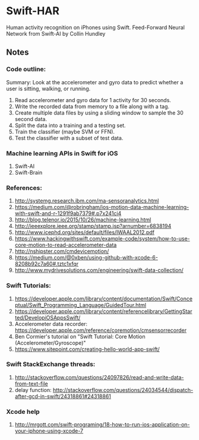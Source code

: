 # Swift-HAR

Human activity recognition on iPhones using Swift.
Feed-Forward Neural Network from Swift-AI by Collin Hundley

## Notes

### Code outline:
Summary: Look at the accelerometer and gyro data to predict whether a user is sitting, walking, or running.
1. Read accelerometer and gyro data for 1 activity for 30 seconds.
2. Write the recorded data from memory to a file along with a tag.
4. Create multiple data files by using a sliding window to sample the 30 second data.
2. Split the data into a training and a testing set. 
3. Train the classifier (maybe SVM or FFN).
4. Test the classifier with a subset of test data.

### Machine learning APIs in Swift for iOS
1. Swift-AI
2. Swift-Brain

### References:
1. http://systemg.research.ibm.com/ma-sensoranalytics.html
2. https://medium.com/@robringham/ios-motion-data-machine-learning-with-swift-and-r-1291f9ab7379#.p7x241ci4
3. http://blog.telenor.io/2015/10/26/machine-learning.html
4. http://ieeexplore.ieee.org/stamp/stamp.jsp?arnumber=6838194
5. http://www.icephd.org/sites/default/files/IWAAL2012.pdf
6. https://www.hackingwithswift.com/example-code/system/how-to-use-core-motion-to-read-accelerometer-data
7. http://nshipster.com/cmdevicemotion/
8. https://medium.com/@0xben/using-github-with-xcode-6-8208b92c7a60#.tztc1xfqr
9. http://www.mydrivesolutions.com/engineering/swift-data-collection/

### Swift Tutorials:
1. https://developer.apple.com/library/content/documentation/Swift/Conceptual/Swift_Programming_Language/GuidedTour.html
2. https://developer.apple.com/library/content/referencelibrary/GettingStarted/DevelopiOSAppsSwift/
3. Accelerometer data recorder: https://developer.apple.com/reference/coremotion/cmsensorrecorder
4. Ben Cormier's tutorial on "Swift Tutorial: Core Motion (Accelerometer/Gyroscope)"
5. https://www.sitepoint.com/creating-hello-world-app-swift/

### Swift StackExchange threads:
1. http://stackoverflow.com/questions/24097826/read-and-write-data-from-text-file
2. delay function: http://stackoverflow.com/questions/24034544/dispatch-after-gcd-in-swift/24318861#24318861

### Xcode help
1. http://mrgott.com/swift-programing/18-how-to-run-ios-application-on-your-iphone-using-xcode-7
